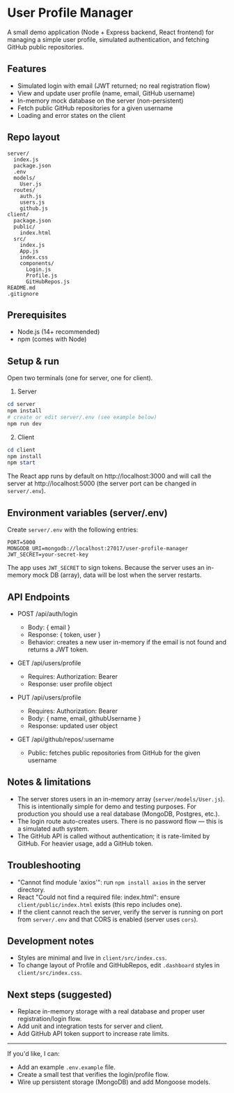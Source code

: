 # User Profile Manager

A small demo application (Node + Express backend, React frontend) for managing a simple user profile, simulated authentication, and fetching GitHub public repositories.

## Features

- Simulated login with email (JWT returned; no real registration flow)
- View and update user profile (name, email, GitHub username)
- In-memory mock database on the server (non-persistent)
- Fetch public GitHub repositories for a given username
- Loading and error states on the client

## Repo layout

```
server/
  index.js
  package.json
  .env
  models/
    User.js
  routes/
    auth.js
    users.js
    github.js
client/
  package.json
  public/
    index.html
  src/
    index.js
    App.js
    index.css
    components/
      Login.js
      Profile.js
      GitHubRepos.js
README.md
.gitignore
```

## Prerequisites

- Node.js (14+ recommended)
- npm (comes with Node)

## Setup & run

Open two terminals (one for server, one for client).

1. Server

```powershell
cd server
npm install
# create or edit server/.env (see example below)
npm run dev
```

2. Client

```powershell
cd client
npm install
npm start
```

The React app runs by default on http://localhost:3000 and will call the server at http://localhost:5000 (the server port can be changed in `server/.env`).

## Environment variables (server/.env)

Create `server/.env` with the following entries:

```
PORT=5000
MONGODB_URI=mongodb://localhost:27017/user-profile-manager
JWT_SECRET=your-secret-key
```

The app uses `JWT_SECRET` to sign tokens. Because the server uses an in-memory mock DB (array), data will be lost when the server restarts.

## API Endpoints

- POST /api/auth/login
  - Body: { email }
  - Response: { token, user }
  - Behavior: creates a new user in-memory if the email is not found and returns a JWT token.

- GET /api/users/profile
  - Requires: Authorization: Bearer <token>
  - Response: user profile object

- PUT /api/users/profile
  - Requires: Authorization: Bearer <token>
  - Body: { name, email, githubUsername }
  - Response: updated user object

- GET /api/github/repos/:username
  - Public: fetches public repositories from GitHub for the given username

## Notes & limitations

- The server stores users in an in-memory array (`server/models/User.js`). This is intentionally simple for demo and testing purposes. For production you should use a real database (MongoDB, Postgres, etc.).
- The login route auto-creates users. There is no password flow — this is a simulated auth system.
- The GitHub API is called without authentication; it is rate-limited by GitHub. For heavier usage, add a GitHub token.

## Troubleshooting

- "Cannot find module 'axios'": run `npm install axios` in the server directory.
- React "Could not find a required file: index.html": ensure `client/public/index.html` exists (this repo includes one).
- If the client cannot reach the server, verify the server is running on port from `server/.env` and that CORS is enabled (server uses `cors`).

## Development notes

- Styles are minimal and live in `client/src/index.css`.
- To change layout of Profile and GitHubRepos, edit `.dashboard` styles in `client/src/index.css`.

## Next steps (suggested)

- Replace in-memory storage with a real database and proper user registration/login flow.
- Add unit and integration tests for server and client.
- Add GitHub API token support to increase rate limits.

---

If you'd like, I can:
- Add an example `.env.example` file.
- Create a small test that verifies the login/profile flow.
- Wire up persistent storage (MongoDB) and add Mongoose models.

